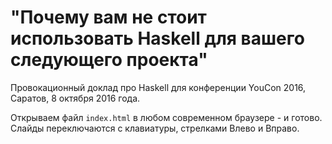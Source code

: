 # "Почему вам не стоит использовать Haskell для вашего следующего проекта"

Провокационный доклад про Haskell для конференции YouCon 2016, Саратов, 8 октября 2016 года.

Открываем файл `index.html` в любом современном браузере - и готово. Слайды переключаются с клавиатуры, стрелками Влево и Вправо.

